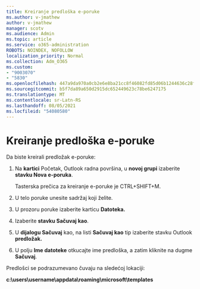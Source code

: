 ```yaml
---
title: Kreiranje predloška e-poruke
ms.author: v-jmathew
author: v-jmathew
manager: scotv
ms.audience: Admin
ms.topic: article
ms.service: o365-administration
ROBOTS: NOINDEX, NOFOLLOW
localization_priority: Normal
ms.collection: Adm_O365
ms.custom:
- "9003070"
- "5830"
ms.openlocfilehash: 447a9da970a0cb2e6e8ba21cc8f46082fd85d06b1244636c28fdebc2d911531d
ms.sourcegitcommit: b5f7da89a650d2915dc652449623c78be6247175
ms.translationtype: MT
ms.contentlocale: sr-Latn-RS
ms.lasthandoff: 08/05/2021
ms.locfileid: "54080580"
---
```

# <a name="create-an-email-message-template"></a>Kreiranje predloška e-poruke

Da biste kreirali predložak e-poruke:

1. Na **kartici** Početak, Outlook radna površina, u **novoj grupi** izaberite **stavku Nova e-poruka**.

    Tasterska prečica za kreiranje e-poruke je CTRL+SHIFT+M.

2. U telo poruke unesite sadržaj koji želite.
3. U prozoru poruke izaberite karticu **Datoteka.**
4. Izaberite **stavku Sačuvaj kao**.
5. U **dijalogu Sačuvaj** kao, na listi **Sačuvaj kao** tip izaberite stavku Outlook **predložak.**
6. U polju **Ime datoteke** otkucajte ime predloška, a zatim kliknite na dugme **Sačuvaj**.

Predlošci se podrazumevano čuvaju na sledećoj lokaciji:

**c:\users\username\appdata\roaming\microsoft\templates**
